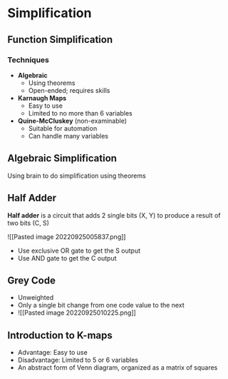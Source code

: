 # Simplification

## Function Simplification

### Techniques
- **Algebraic**
	- Using theorems
	- Open-ended; requires skills
- **Karnaugh Maps**
	- Easy to use
	- Limited to no more than 6 variables
- **Quine-McCluskey** (non-examinable)
	- Suitable for automation
	- Can handle many variables

## Algebraic Simplification
Using brain to do simplification using theorems

## Half Adder
**Half adder** is a circuit that adds 2 single bits (X, Y) to produce a result of two bits (C, S)

![[Pasted image 20220925005837.png]]

- Use exclusive OR gate to get the S output
- Use AND gate to get the C output

## Grey Code
- Unweighted
- Only a single bit change from one code value to the next
- ![[Pasted image 20220925010225.png]]

## Introduction to K-maps
- Advantage: Easy to use
- Disadvantage: Limited to 5 or 6 variables
- An abstract form of Venn diagram, organized as a matrix of squares